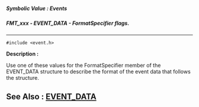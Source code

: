 ##### Symbolic Value : Events
##### FMT_xxx - EVENT_DATA - FormatSpecifier flags.
---
```
#include <event.h>
```
**Description :**

Use one of these values for the FormatSpecifier member of the EVENT_DATA 
structure to describe the format of the event data that follows the structure.

**See Also :**
[EVENT_DATA](/reference/Data/EVENT_DATA)
---
